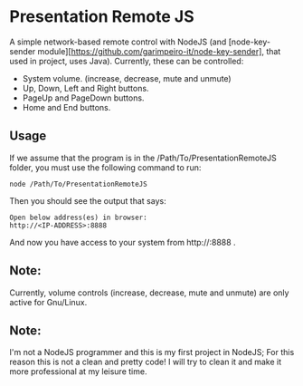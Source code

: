 # Presentation Remote JS
A simple network-based remote control with NodeJS (and [node-key-sender module][https://github.com/garimpeiro-it/node-key-sender], that used in project, uses Java).
Currently, these can be controlled:
+ System volume. (increase, decrease, mute and unmute)
+ Up, Down, Left and Right buttons.
+ PageUp and PageDown buttons.
+ Home and End buttons.

## Usage
If we assume that the program is in the /Path/To/PresentationRemoteJS folder, you must use the following command to run:
```
node /Path/To/PresentationRemoteJS
```
Then you should see the output that says:
```
Open below address(es) in browser:
http://<IP-ADDRESS>:8888
```
And now you have access to your system from http://<IP-ADDRESS>:8888 .

## Note:
Currently, volume controls (increase, decrease, mute and unmute) are only active for Gnu/Linux.
## Note:
I'm not a NodeJS programmer and this is my first project in NodeJS; For this reason this is not a clean and pretty code! I will try to clean it and make it more professional at my leisure time.
